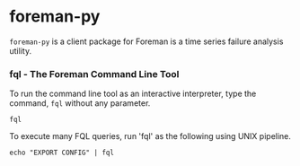 # foreman-py

`foreman-py` is a client package for Foreman is a time series failure analysis utility.

### fql - The Foreman Command Line Tool

To run the command line tool as an interactive interpreter, type the command, `fql` without any parameter.

```
fql
```

To execute many FQL queries, run 'fql' as the following using UNIX pipeline.

```
echo "EXPORT CONFIG" | fql
```

